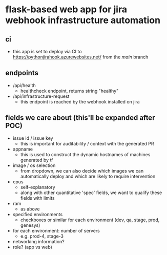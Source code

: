 # flask-based web app for jira webhook infrastructure automation

## ci
- this app is set to deploy via CI to https://pythonjirahook.azurewebsites.net/ from the _main_ branch

## endpoints
- /api/health
	- healthcheck endpoint, returns string "healthy"
- /api/infrastructure-request
	- this endpoint is reached by the webhook installed on jira

## fields we care about (this'll be expanded after POC)
- issue id / issue key
  - this is important for auditability / context with the generated PR
- appname
  - this is used to construct the dynamic hostnames of machines generated by tf
- image / os selection
  - from dropdown, we can also decide which images we can automatically deploy and which are likely to require intervention
- cpus
  - self-explanatory
  - along with other quantitative 'spec' fields, we want to qualify these fields with limits
- ram
  - as above
- specified environments
  - checkboxes or similar for each environment (dev, qa, stage, prod, genesys)
- for each environment: number of servers
  - e.g. prod-4, stage-3
- networking information?
- role? (app vs web)
